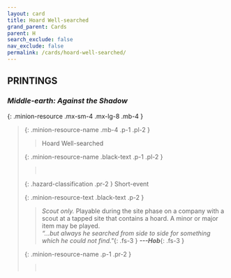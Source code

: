 ```yaml
---
layout: card
title: Hoard Well-searched
grand_parent: Cards
parent: H
search_exclude: false
nav_exclude: false
permalink: /cards/hoard-well-searched/
---
```


## PRINTINGS


### _Middle-earth: Against the Shadow_

{: .minion-resource .mx-sm-4 .mx-lg-8 .mb-4 }
> {: .minion-resource-name .mb-4 .p-1 .pl-2 }
> > <div class="hazard-mp"></div>
> > <div class="card-name">Hoard Well-searched</div>
>
> {: .minion-resource-name .black-text .p-1 .pl-2 }
> > &nbsp;
>
> {: .hazard-classification .pr-2 }
> Short-event
>
> {: .minion-resource-text .black-text .p-2 }
> > _Scout only._ Playable during the site phase on a company with a scout at a tapped site that contains a hoard. A minor or major item may be played. <br>_“...but always he searched from side to side for something which he could not find."_{: .fs-3 } ***---&#65279;Hob***{: .fs-3 } 
> 
> {: .minion-resource-name .p-1 .pr-2 }
> > <div class="card-shield"></div>
> > <div class="card-corruption-white">&nbsp;</div>
